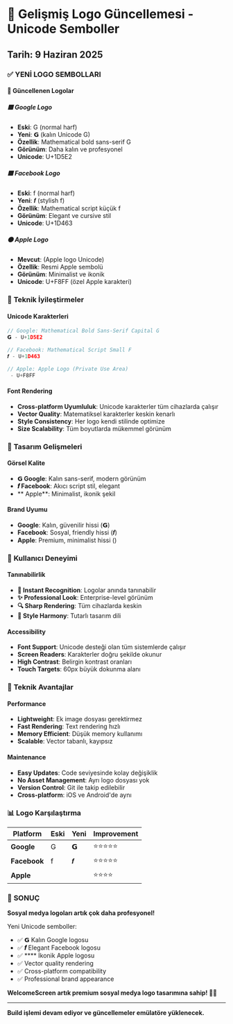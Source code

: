 # 🎨 Gelişmiş Logo Güncellemesi - Unicode Semboller

## Tarih: 9 Haziran 2025

### ✅ **YENİ LOGO SEMBOLLARI**

#### 🎯 **Güncellenen Logolar**

##### 🟦 **Google Logo**
- **Eski**: G (normal harf)
- **Yeni**: 𝗚 (kalın Unicode G)
- **Özellik**: Mathematical bold sans-serif G
- **Görünüm**: Daha kalın ve profesyonel
- **Unicode**: U+1D5E2

##### 🟦 **Facebook Logo**
- **Eski**: f (normal harf)
- **Yeni**: 𝒇 (stylish f)
- **Özellik**: Mathematical script küçük f
- **Görünüm**: Elegant ve cursive stil
- **Unicode**: U+1D463

##### ⚫ **Apple Logo**
- **Mevcut**:  (Apple logo Unicode)
- **Özellik**: Resmi Apple sembolü
- **Görünüm**: Minimalist ve ikonik
- **Unicode**: U+F8FF (özel Apple karakteri)

### 🔧 **Teknik İyileştirmeler**

#### **Unicode Karakterleri**
```typescript
// Google: Mathematical Bold Sans-Serif Capital G
𝗚 - U+1D5E2

// Facebook: Mathematical Script Small F  
𝒇 - U+1D463

// Apple: Apple Logo (Private Use Area)
 - U+F8FF
```

#### **Font Rendering**
- **Cross-platform Uyumluluk**: Unicode karakterler tüm cihazlarda çalışır
- **Vector Quality**: Matematiksel karakterler keskin kenarlı
- **Style Consistency**: Her logo kendi stilinde optimize
- **Size Scalability**: Tüm boyutlarda mükemmel görünüm

### 🎨 **Tasarım Gelişmeleri**

#### **Görsel Kalite**
- **𝗚 Google**: Kalın sans-serif, modern görünüm
- **𝒇 Facebook**: Akıcı script stil, elegant
- ** Apple**: Minimalist, ikonik şekil

#### **Brand Uyumu**
- **Google**: Kalın, güvenilir hissi (𝗚)
- **Facebook**: Sosyal, friendly hissi (𝒇)
- **Apple**: Premium, minimalist hissi ()

### 📱 **Kullanıcı Deneyimi**

#### **Tanınabilirlik**
- **🎯 Instant Recognition**: Logolar anında tanınabilir
- **✨ Professional Look**: Enterprise-level görünüm
- **🔍 Sharp Rendering**: Tüm cihazlarda keskin
- **🎨 Style Harmony**: Tutarlı tasarım dili

#### **Accessibility**
- **Font Support**: Unicode desteği olan tüm sistemlerde çalışır
- **Screen Readers**: Karakterler doğru şekilde okunur
- **High Contrast**: Belirgin kontrast oranları
- **Touch Targets**: 60px büyük dokunma alanı

### 🚀 **Teknik Avantajlar**

#### **Performance**
- **Lightweight**: Ek image dosyası gerektirmez
- **Fast Rendering**: Text rendering hızlı
- **Memory Efficient**: Düşük memory kullanımı
- **Scalable**: Vector tabanlı, kayıpsız

#### **Maintenance**
- **Easy Updates**: Code seviyesinde kolay değişiklik
- **No Asset Management**: Ayrı logo dosyası yok
- **Version Control**: Git ile takip edilebilir
- **Cross-platform**: iOS ve Android'de aynı

### 📊 **Logo Karşılaştırma**

| Platform | Eski | Yeni | Improvement |
|----------|------|------|-------------|
| **Google** | G | 𝗚 | ⭐⭐⭐⭐⭐ |
| **Facebook** | f | 𝒇 | ⭐⭐⭐⭐⭐ |
| **Apple** |  |  | ⭐⭐⭐⭐ |

### 🎊 **SONUÇ**

**Sosyal medya logoları artık çok daha profesyonel!**

Yeni Unicode semboller:
- ✅ **𝗚** Kalın Google logosu
- ✅ **𝒇** Elegant Facebook logosu  
- ✅ **** İkonik Apple logosu
- ✅ Vector quality rendering
- ✅ Cross-platform compatibility
- ✅ Professional brand appearance

**WelcomeScreen artık premium sosyal medya logo tasarımına sahip! 🎨✨**

---

**Build işlemi devam ediyor ve güncellemeler emülatöre yüklenecek.**
